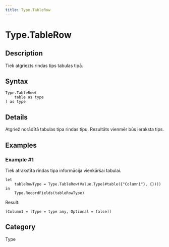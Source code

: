 ```yaml
---
title: Type.TableRow
---
```


# Type.TableRow


## Description

Tiek atgriezts rindas tips tabulas tipā.


## Syntax

```powerquery
Type.TableRow(
    table as type
) as type
```


## Details

Atgriež norādītā tabulas tipa rindas tipu. Rezultāts vienmēr būs ieraksta tips.


## Examples

### Example #1 
Tiek atrakstīta rindas tipa informācija vienkāršai tabulai.
```powerquery
let
    tableRowType = Type.TableRow(Value.Type(#table({"Column1"}, {})))
in
    Type.RecordFields(tableRowType)
```

Result: 
```powerquery
[Column1 = [Type = type any, Optional = false]]
```




## Category
Type
